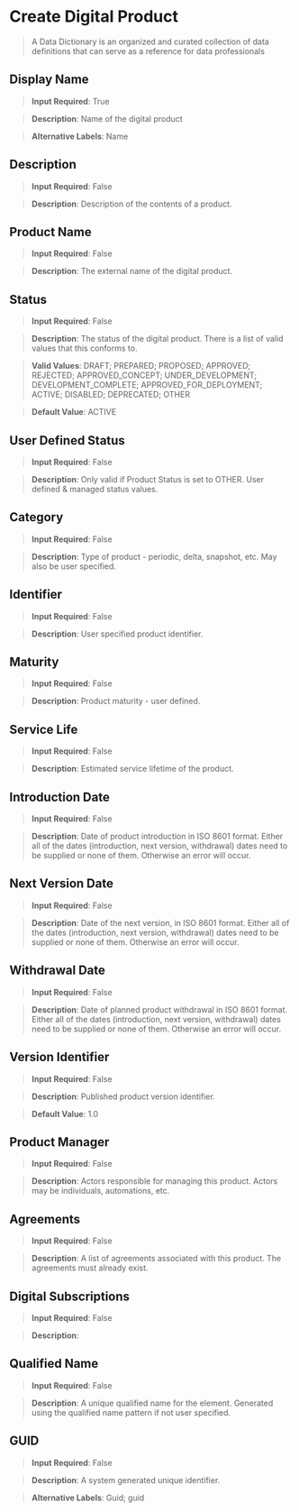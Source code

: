 # Create Digital Product
>	A Data Dictionary is an organized and curated collection of data definitions that can serve as a reference for data professionals

## Display Name
>	**Input Required**: True

>	**Description**: Name of the digital product

>	**Alternative Labels**: Name


## Description
>	**Input Required**: False

>	**Description**: Description of the contents of a product.


## Product Name
>	**Input Required**: False

>	**Description**: The external name of the digital product.


## Status
>	**Input Required**: False

>	**Description**: The status of the digital product. There is a list of valid values that this conforms to.

>	**Valid Values**: DRAFT; PREPARED; PROPOSED; APPROVED; REJECTED; APPROVED_CONCEPT; UNDER_DEVELOPMENT; DEVELOPMENT_COMPLETE; APPROVED_FOR_DEPLOYMENT; ACTIVE; DISABLED; DEPRECATED; OTHER

>	**Default Value**: ACTIVE


## User Defined Status
>	**Input Required**: False

>	**Description**: Only valid if Product Status is set to OTHER. User defined & managed status values.


## Category
>	**Input Required**: False

>	**Description**: Type of product - periodic, delta, snapshot, etc. May also be user specified.


## Identifier
>	**Input Required**: False

>	**Description**: User specified product identifier.


## Maturity
>	**Input Required**: False

>	**Description**: Product maturity - user defined.


## Service Life
>	**Input Required**: False

>	**Description**: Estimated service lifetime of the product.


## Introduction Date
>	**Input Required**: False

>	**Description**: Date of product introduction in ISO 8601 format. Either all of the dates (introduction, next version, withdrawal) dates need to be supplied or none of them. Otherwise an error will occur.


## Next Version Date
>	**Input Required**: False

>	**Description**: Date of  the next version,  in ISO 8601 format. Either all of the dates (introduction, next version, withdrawal) dates need to be supplied or none of them. Otherwise an error will occur.


## Withdrawal Date
>	**Input Required**: False

>	**Description**: Date of planned product withdrawal in ISO 8601 format. Either all of the dates (introduction, next version, withdrawal) dates need to be supplied or none of them. Otherwise an error will occur.


## Version Identifier
>	**Input Required**: False

>	**Description**: Published product version identifier.

>	**Default Value**: 1.0


## Product Manager
>	**Input Required**: False

>	**Description**: Actors responsible for managing this product. Actors may be individuals, automations, etc.


## Agreements
>	**Input Required**: False

>	**Description**: A list of agreements associated with this product.  The agreements must already exist.


## Digital Subscriptions
>	**Input Required**: False

>	**Description**: 


## Qualified Name
>	**Input Required**: False

>	**Description**: A unique qualified name for the element. Generated using the qualified name pattern  if not user specified.


## GUID
>	**Input Required**: False

>	**Description**: A system generated unique identifier.

>	**Alternative Labels**: Guid; guid

